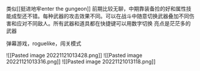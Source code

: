 类似[[挺进地牢enter the gungeon]]
前期比较无聊，中期靠装备捡的好和属性技能成型还不错。每种武器的攻击效果不同。可以在战斗中随意切换武器叠加不同伤害和应对不同敌人。所有武器和道具都在快捷键可以用数字切换
亮点是茫茫多的武器

弹幕游戏，roguelike，闯关模式


![[Pasted image 20221121013428.png]]
![[Pasted image 20221121013316.png]]
![[Pasted image 20221121013118.png]]